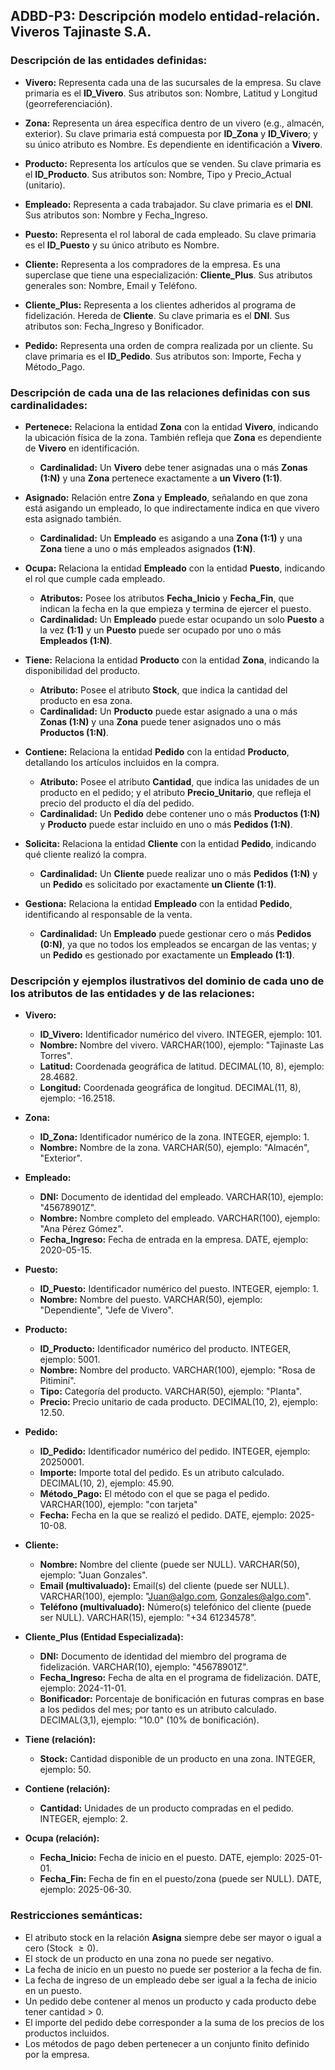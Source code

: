 ## ADBD-P3: Descripción modelo entidad-relación. Viveros Tajinaste S.A.

### Descripción de las entidades definidas:

- **Vivero:** Representa cada una de las sucursales de la empresa. Su clave primaria es el **ID_Vivero**. Sus atributos son: Nombre, Latitud y Longitud (georreferenciación).

- **Zona:** Representa un área específica dentro de un vivero (e.g., almacén, exterior). Su clave primaria está compuesta por **ID_Zona** y **ID_Vivero**; y su único atributo es Nombre. Es dependiente en identificación a **Vivero**.

- **Producto:** Representa los artículos que se venden. Su clave primaria es el **ID_Producto**. Sus atributos son: Nombre, Tipo y Precio_Actual (unitario).

- **Empleado:** Representa a cada trabajador. Su clave primaria es el **DNI**. Sus atributos son: Nombre y Fecha_Ingreso.

- **Puesto:** Representa el rol laboral de cada empleado. Su clave primaria es el **ID_Puesto** y su único atributo es Nombre.

- **Cliente:** Representa a los compradores de la empresa. Es una superclase que tiene una especialización: **Cliente_Plus**. Sus atributos generales son: Nombre, Email y Teléfono.

- **Cliente_Plus:** Representa a los clientes adheridos al programa de fidelización. Hereda de **Cliente**. Su clave primaria es el **DNI**. Sus atributos son: Fecha_Ingreso y Bonificador.

- **Pedido:** Representa una orden de compra realizada por un cliente. Su clave primaria es el **ID_Pedido**. Sus atributos son: Importe, Fecha y Método_Pago.

### Descripción de cada una de las relaciones definidas con sus cardinalidades:

- **Pertenece:** Relaciona la entidad **Zona** con la entidad **Vivero**, indicando la ubicación física de la zona. También refleja que **Zona** es dependiente de **Vivero** en identificación.
  * **Cardinalidad:** Un **Vivero** debe tener asignadas una o más **Zonas (1:N)** y una **Zona** pertenece exactamente a **un Vivero (1:1)**.

- **Asignado:** Relación entre **Zona** y **Empleado**, señalando en que zona está asigando un empleado, lo que indirectamente indica en que vivero esta asignado también.
  * **Cardinalidad:** Un **Empleado** es asigando a una **Zona (1:1)** y una **Zona** tiene a uno o más empleados asignados **(1:N)**.
    
- **Ocupa:** Relaciona la entidad **Empleado** con la entidad **Puesto**, indicando el rol que cumple cada empleado.
  * **Atributos:** Posee los atributos **Fecha_Inicio** y **Fecha_Fin**, que indican la fecha en la que empieza y termina de ejercer el puesto.
  * **Cardinalidad:** Un **Empleado** puede estar ocupando un solo **Puesto** a la vez **(1:1)** y un **Puesto** puede ser ocupado por uno o más **Empleados (1:N)**.

- **Tiene:** Relaciona la entidad **Producto** con la entidad **Zona**, indicando la disponibilidad del producto.
  * **Atributo:** Posee el atributo **Stock**, que indica la cantidad del producto en esa zona.
  * **Cardinalidad:** Un **Producto** puede estar asignado a una o más **Zonas (1:N)** y una **Zona** puede tener asignados uno o más **Productos (1:N)**.

- **Contiene:** Relaciona la entidad **Pedido** con la entidad **Producto**, detallando los artículos incluidos en la compra.
  * **Atributo:** Posee el atributo **Cantidad**, que indica las unidades de un producto en el pedido; y el atributo **Precio_Unitario**, que refleja el precio del producto el día del pedido.
  * **Cardinalidad:** Un **Pedido** debe contener uno o más **Productos (1:N)** y **Producto** puede estar incluido en uno o más **Pedidos (1:N)**.

- **Solicita:** Relaciona la entidad **Cliente** con la entidad **Pedido**, indicando qué cliente realizó la compra.
  * **Cardinalidad:** Un **Cliente** puede realizar uno o más **Pedidos (1:N)** y un **Pedido** es solicitado por exactamente **un Cliente (1:1)**.

- **Gestiona:** Relaciona la entidad **Empleado** con la entidad **Pedido**, identificando al responsable de la venta.
  * **Cardinalidad:** Un **Empleado** puede gestionar cero o más **Pedidos (0:N)**, ya que no todos los empleados se encargan de las ventas; y un **Pedido** es gestionado por exactamente un **Empleado (1:1)**.

### Descripción y ejemplos ilustrativos del dominio de cada uno de los atributos de las entidades y de las relaciones:

- **Vivero:**
  - **ID_Vivero:** Identificador numérico del vivero. INTEGER, ejemplo: 101.
  - **Nombre:** Nombre del vivero. VARCHAR(100), ejemplo: "Tajinaste Las Torres".
  - **Latitud:** Coordenada geográfica de latitud. DECIMAL(10, 8), ejemplo: 28.4682.
  - **Longitud:** Coordenada geográfica de longitud. DECIMAL(11, 8), ejemplo: -16.2518.
 
- **Zona:**
  - **ID_Zona:** Identificador numérico de la zona. INTEGER, ejemplo: 1.
  - **Nombre:** Nombre de la zona. VARCHAR(50), ejemplo: "Almacén", "Exterior".

- **Empleado:**
  * **DNI:** Documento de identidad del empleado. VARCHAR(10), ejemplo: "45678901Z".
  * **Nombre:** Nombre completo del empleado. VARCHAR(100), ejemplo: "Ana Pérez Gómez".
  * **Fecha_Ingreso:** Fecha de entrada en la empresa. DATE, ejemplo: 2020-05-15.

- **Puesto:**
  * **ID_Puesto:** Identificador numérico del puesto. INTEGER, ejemplo: 1.
  * **Nombre:** Nombre del puesto. VARCHAR(50), ejemplo: "Dependiente", "Jefe de Vivero".

- **Producto:**
  * **ID_Producto:** Identificador numérico del producto. INTEGER, ejemplo: 5001.
  * **Nombre:** Nombre del producto. VARCHAR(100), ejemplo: "Rosa de Pitiminí".
  * **Tipo:** Categoría del producto. VARCHAR(50), ejemplo: "Planta".
  * **Precio:** Precio unitario de cada producto. DECIMAL(10, 2), ejemplo: 12.50.

- **Pedido:**
  * **ID_Pedido:** Identificador numérico del pedido. INTEGER, ejemplo: 20250001.
  * **Importe:** Importe total del pedido. Es un atributo calculado. DECIMAL(10, 2), ejemplo: 45.90.
  * **Método_Pago:** El método con el que se paga el pedido. VARCHAR(100), ejemplo: "con tarjeta"
  * **Fecha:** Fecha en la que se realizó el pedido. DATE, ejemplo: 2025-10-08.

- **Cliente:**
  * **Nombre:** Nombre del cliente (puede ser NULL). VARCHAR(50), ejemplo: "Juan Gonzales". 
  * **Email (multivaluado):** Email(s) del cliente (puede ser NULL). VARCHAR(100), ejemplo: "Juan@algo.com, Gonzales@algo.com".
  * **Teléfono (multivaluado):** Número(s) telefónico del cliente (puede ser NULL). VARCHAR(15), ejemplo: "+34 61234578".

- **Cliente_Plus (Entidad Especializada):**
  * **DNI:** Documento de identidad del miembro del programa de fidelización. VARCHAR(10), ejemplo: "45678901Z".
  * **Fecha_Ingreso:** Fecha de alta en el programa de fidelización. DATE, ejemplo: 2024-11-01.
  * **Bonificador:** Porcentaje de bonificación en futuras compras en base a los pedidos del mes; por tanto es un atributo calculado. DECIMAL(3,1), ejemplo: "10.0" (10% de bonificación). 
    
- **Tiene (relación):**
  * **Stock:** Cantidad disponible de un producto en una zona. INTEGER, ejemplo: 50.

- **Contiene (relación):**
  * **Cantidad:** Unidades de un producto compradas en el pedido. INTEGER, ejemplo: 2.

- **Ocupa (relación):**
  * **Fecha_Inicio:** Fecha de inicio en el puesto. DATE, ejemplo: 2025-01-01.
  * **Fecha_Fin:** Fecha de fin en el puesto/zona (puede ser NULL). DATE, ejemplo: 2025-06-30.

### Restricciones semánticas:

- El atributo stock en la relación **Asigna** siempre debe ser mayor o igual a cero (Stock $\geq 0$).
- El stock de un producto en una zona no puede ser negativo.
- La fecha de inicio en un puesto no puede ser posterior a la fecha de fin.
- La fecha de ingreso de un empleado debe ser igual a la fecha de inicio en un puesto.
- Un pedido debe contener al menos un producto y cada producto debe tener cantidad > 0.
- El importe del pedido debe corresponder a la suma de los precios de los productos incluidos.
- Los métodos de pago deben pertenecer a un conjunto finito definido por la empresa.
